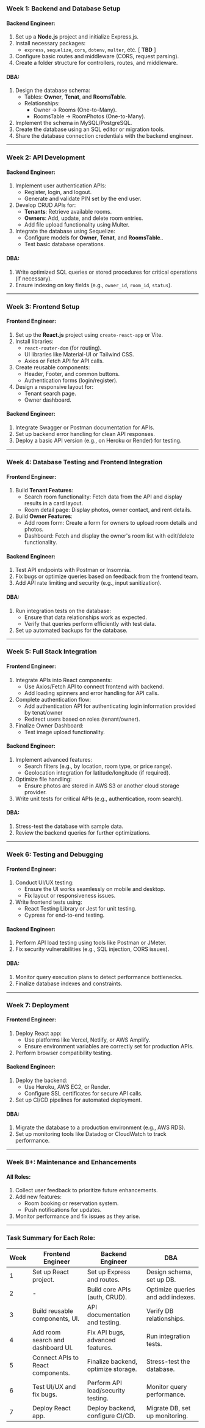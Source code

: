 ### **Week 1: Backend and Database Setup**
#### **Backend Engineer**:
1. Set up a **Node.js** project and initialize Express.js.
2. Install necessary packages: 
   - `express`, `sequelize`, `cors`, `dotenv`, `multer`, etc. [ **TBD** ]
3. Configure basic routes and middleware (CORS, request parsing).
4. Create a folder structure for controllers, routes, and middleware.

#### **DBA**:
1. Design the database schema:
   - Tables: **Owner**, **Tenat**, and **RoomsTable**.
   - Relationships:
     - Owner → Rooms (One-to-Many).
     - RoomsTable → RoomPhotos (One-to-Many).
2. Implement the schema in MySQL/PostgreSQL.
3. Create the database using an SQL editor or migration tools.
4. Share the database connection credentials with the backend engineer.

---

### **Week 2: API Development**
#### **Backend Engineer**:
1. Implement user authentication APIs:
   - Register, login, and logout.
   - Generate and validate PIN set by the end user.
2. Develop CRUD APIs for:
   - **Tenants**: Retrieve available rooms.
   - **Owners**: Add, update, and delete room entries.
   - Add file upload functionality using Multer.
3. Integrate the database using Sequelize:
   - Configure models for **Owner**, **Tenat**, and **RoomsTable**..
   - Test basic database operations.

#### **DBA**:
1. Write optimized SQL queries or stored procedures for critical operations (if necessary).
2. Ensure indexing on key fields (e.g., `owner_id`, `room_id`, `status`).

---

### **Week 3: Frontend Setup**
#### **Frontend Engineer**:
1. Set up the **React.js** project using `create-react-app` or Vite.
2. Install libraries:
   - `react-router-dom` (for routing).
   - UI libraries like Material-UI or Tailwind CSS.
   - Axios or Fetch API for API calls.
3. Create reusable components:
   - Header, Footer, and common buttons.
   - Authentication forms (login/register).
4. Design a responsive layout for:
   - Tenant search page.
   - Owner dashboard.

#### **Backend Engineer**:
1. Integrate Swagger or Postman documentation for APIs.
2. Set up backend error handling for clean API responses.
3. Deploy a basic API version (e.g., on Heroku or Render) for testing.

---

### **Week 4: Database Testing and Frontend Integration**
#### **Frontend Engineer**:
1. Build **Tenant Features**:
   - Search room functionality: Fetch data from the API and display results in a card layout.
   - Room detail page: Display photos, owner contact, and rent details.
2. Build **Owner Features**:
   - Add room form: Create a form for owners to upload room details and photos.
   - Dashboard: Fetch and display the owner's room list with edit/delete functionality.

#### **Backend Engineer**:
1. Test API endpoints with Postman or Insomnia.
2. Fix bugs or optimize queries based on feedback from the frontend team.
3. Add API rate limiting and security (e.g., input sanitization).

#### **DBA**:
1. Run integration tests on the database:
   - Ensure that data relationships work as expected.
   - Verify that queries perform efficiently with test data.
2. Set up automated backups for the database.

---

### **Week 5: Full Stack Integration**
#### **Frontend Engineer**:
1. Integrate APIs into React components:
   - Use Axios/Fetch API to connect frontend with backend.
   - Add loading spinners and error handling for API calls.
2. Complete authentication flow:
   - Add authentication API for authenticating login information provided by tenat/owner
   - Redirect users based on roles (tenant/owner).
3. Finalize Owner Dashboard:
   - Test image upload functionality.

#### **Backend Engineer**:
1. Implement advanced features:
   - Search filters (e.g., by location, room type, or price range).
   - Geolocation integration for latitude/longitude (if required).
2. Optimize file handling:
   - Ensure photos are stored in AWS S3 or another cloud storage provider.
3. Write unit tests for critical APIs (e.g., authentication, room search).

#### **DBA**:
1. Stress-test the database with sample data.
2. Review the backend queries for further optimizations.

---

### **Week 6: Testing and Debugging**
#### **Frontend Engineer**:
1. Conduct UI/UX testing:
   - Ensure the UI works seamlessly on mobile and desktop.
   - Fix layout or responsiveness issues.
2. Write frontend tests using:
   - React Testing Library or Jest for unit testing.
   - Cypress for end-to-end testing.

#### **Backend Engineer**:
1. Perform API load testing using tools like Postman or JMeter.
2. Fix security vulnerabilities (e.g., SQL injection, CORS issues).

#### **DBA**:
1. Monitor query execution plans to detect performance bottlenecks.
2. Finalize database indexes and constraints.

---

### **Week 7: Deployment**
#### **Frontend Engineer**:
1. Deploy React app:
   - Use platforms like Vercel, Netlify, or AWS Amplify.
   - Ensure environment variables are correctly set for production APIs.
2. Perform browser compatibility testing.

#### **Backend Engineer**:
1. Deploy the backend:
   - Use Heroku, AWS EC2, or Render.
   - Configure SSL certificates for secure API calls.
2. Set up CI/CD pipelines for automated deployment.

#### **DBA**:
1. Migrate the database to a production environment (e.g., AWS RDS).
2. Set up monitoring tools like Datadog or CloudWatch to track performance.

---

### **Week 8+: Maintenance and Enhancements**
#### All Roles:
1. Collect user feedback to prioritize future enhancements.
2. Add new features:
   - Room booking or reservation system.
   - Push notifications for updates.
3. Monitor performance and fix issues as they arise.

---

### Task Summary for Each Role:
| Week | Frontend Engineer                 | Backend Engineer                      | DBA                                 |
|------|-----------------------------------|---------------------------------------|-------------------------------------|
| 1    | Set up React project.             | Set up Express and routes.            | Design schema, set up DB.          |
| 2    | -                                 | Build core APIs (auth, CRUD).         | Optimize queries and add indexes.  |
| 3    | Build reusable components, UI.    | API documentation and testing.        | Verify DB relationships.           |
| 4    | Add room search and dashboard UI. | Fix API bugs, advanced features.      | Run integration tests.             |
| 5    | Connect APIs to React components. | Finalize backend, optimize storage.   | Stress-test the database.          |
| 6    | Test UI/UX and fix bugs.          | Perform API load/security testing.    | Monitor query performance.         |
| 7    | Deploy React app.                 | Deploy backend, configure CI/CD.      | Migrate DB, set up monitoring.     |
